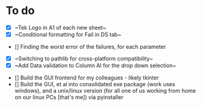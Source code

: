 # To do

 - [X] ~Tek Logo in A1 of each new sheet~
 - [X] ~Conditional formatting for Fail in DS tab~
 - [] Finding the worst error of the failures, for each parameter
 - [X] ~Switching to pathlib for cross-platform compatibility~
  - [X] ~Add Data validation to Column AI for the drop down selection~
  - [] Build the GUI frontend for my colleagues - likely tkinter
  - [] Build the GUI, et al into consolidated exe package (work uses windows), and a unix/linux version (for all one of us working from home on our linux PCs [that's me]) via pyinstaller